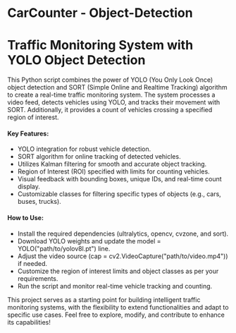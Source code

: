 # CarCounter - Object-Detection
# Traffic Monitoring System with YOLO Object Detection 
This Python script combines the power of YOLO (You Only Look Once) object detection and SORT (Simple Online and Realtime Tracking) algorithm to create a real-time traffic monitoring system. The system processes a video feed, detects vehicles using YOLO, and tracks their movement with SORT. Additionally, it provides a count of vehicles crossing a specified region of interest.

#### Key Features:
- YOLO integration for robust vehicle detection.
- SORT algorithm for online tracking of detected vehicles.
- Utilizes Kalman filtering for smooth and accurate object tracking.
- Region of Interest (ROI) specified with limits for counting vehicles.
- Visual feedback with bounding boxes, unique IDs, and real-time count display.
- Customizable classes for filtering specific types of objects (e.g., cars, buses, trucks).

#### How to Use:
- Install the required dependencies (ultralytics, opencv, cvzone, and sort).
- Download YOLO weights and update the model = YOLO("path/to/yolov8l.pt") line.
- Adjust the video source (cap = cv2.VideoCapture("path/to/video.mp4")) if needed.
- Customize the region of interest limits and object classes as per your requirements.
- Run the script and monitor real-time vehicle tracking and counting.


This project serves as a starting point for building intelligent traffic monitoring systems, with the flexibility to extend functionalities and adapt to specific use cases. Feel free to explore, modify, and contribute to enhance its capabilities!
